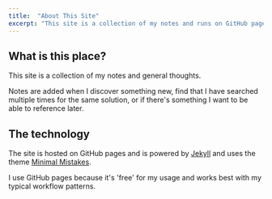 ```yaml
---
title:  "About This Site"
excerpt: "This site is a collection of my notes and runs on GitHub pages."
---
```


## What is this place?
This site is a collection of my notes and general thoughts.

Notes are added when I discover something new, find that I have searched multiple times for the same solution, or if there's something I want to be able to reference later.


## The technology
The site is hosted on GitHub pages and is powered by [Jekyll](https://jekyllrb.com/) and uses the theme [Minimal Mistakes](https://mademistakes.com/work/minimal-mistakes-jekyll-theme/).

I use GitHub pages because it's 'free' for my usage and works best with my typical workflow patterns.